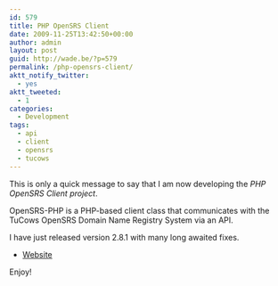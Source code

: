 ```yaml
---
id: 579
title: PHP OpenSRS Client
date: 2009-11-25T13:42:50+00:00
author: admin
layout: post
guid: http://wade.be/?p=579
permalink: /php-opensrs-client/
aktt_notify_twitter:
  - yes
aktt_tweeted:
  - 1
categories:
  - Development
tags:
  - api
  - client
  - opensrs
  - tucows
---
```

<p class="lead">
  This is only a quick message to say that I am now developing the <em>PHP OpenSRS Client project</em>.
</p>

OpenSRS-PHP is a PHP-based client class that communicates with the TuCows OpenSRS Domain Name Registry System via an API.

I have just released version 2.8.1 with many long awaited fixes.

  * [Website](http://opensrs-php.sourceforge.net/)

Enjoy!